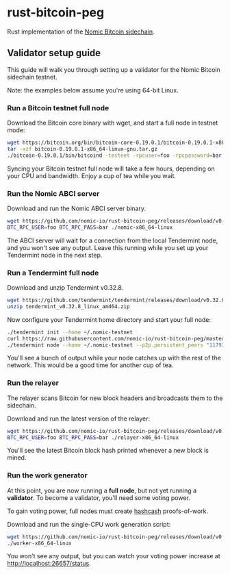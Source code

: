 # rust-bitcoin-peg

Rust implementation of the [Nomic Bitcoin sidechain](https://github.com/nomic-io/bitcoin-peg).

## Validator setup guide

This guide will walk you through setting up a validator for the Nomic Bitcoin sidechain testnet.

Note: the examples below assume you're using 64-bit Linux.

### Run a Bitcoin testnet full node

Download the Bitcoin core binary with wget, and start a full node in testnet mode:

```bash
wget https://bitcoin.org/bin/bitcoin-core-0.19.0.1/bitcoin-0.19.0.1-x86_64-linux-gnu.tar.gz
tar -xzf bitcoin-0.19.0.1-x86_64-linux-gnu.tar.gz
./bitcoin-0.19.0.1/bin/bitcoind -testnet -rpcuser=foo -rpcpassword=bar
```

Syncing your Bitcoin testnet full node will take a few hours, depending on your CPU and bandwidth. Enjoy a cup of tea while you wait.

### Run the Nomic ABCI server

Download and run the Nomic ABCI server binary.

```bash
wget https://github.com/nomic-io/rust-bitcoin-peg/releases/download/v0.1.0-rc.1/nomic-x86_64-linux
BTC_RPC_USER=foo BTC_RPC_PASS=bar ./nomic-x86_64-linux
```

The ABCI server will wait for a connection from the local Tendermint node, and you won't see any output. Leave this running while you set up your Tendermint node in the next step.

### Run a Tendermint full node

Download and unzip Tendermint v0.32.8.

```bash
wget https://github.com/tendermint/tendermint/releases/download/v0.32.8/tendermint_v0.32.8_linux_amd64.zip
unzip tendermint_v0.32.8_linux_amd64.zip

```

Now configure your Tendermint home directory and start your full node:

```bash
./tendermint init --home ~/.nomic-testnet
curl https://raw.githubusercontent.com/nomic-io/rust-bitcoin-peg/master/config/genesis.json > ~/.nomic-testnet/config/genesis.json
./tendermint node --home ~/.nomic-testnet --p2p.persistent_peers "117930eb8451ae368ba07c18e14cd497ef59f33e@kep.io:26656"
```

You'll see a bunch of output while your node catches up with the rest of the network. This would be a good time for another cup of tea.

### Run the relayer

The relayer scans Bitcoin for new block headers and broadcasts them to the sidechain.

Download and run the latest version of the relayer:

```bash
wget https://github.com/nomic-io/rust-bitcoin-peg/releases/download/v0.1.0-rc.1/relayer-x86_64-linux
BTC_RPC_USER=foo BTC_RPC_PASS=bar ./relayer-x86_64-linux
```

You'll see the latest Bitcoin block hash printed whenever a new block is mined.

### Run the work generator

At this point, you are now running a **full node**, but not yet running a **validator**. To become a validator, you'll need some voting power.

To gain voting power, full nodes must create [hashcash](https://en.wikipedia.org/wiki/Hashcash) proofs-of-work.

Download and run the single-CPU work generation script:

```bash
wget https://github.com/nomic-io/rust-bitcoin-peg/releases/download/v0.1.0-rc.1/worker-x86_64-linux
./worker-x86_64-linux
```

You won't see any output, but you can watch your voting power increase at [http://localhost:26657/status](http://localhost:26657/status).
